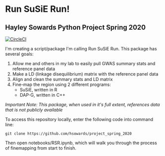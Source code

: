 # Run SuSiE Run!
## Hayley Sowards Python Project Spring 2020

[![CircleCI](https://circleci.com/gh/biof309/project_spring_2020/tree/master.svg?style=shield)](https://circleci.com/gh/biof309/project_spring_2020/tree/master)

I'm creating a script/package I'm calling Run SuSiE Run. This package has several goals:
1. Allow me and others in my lab to easily pull GWAS summary stats and reference panel data
2. Make a LD (linkage disequilibrium) matrix with the reference panel data
3. Align and clean the summary stats and LD matrix
4. Fine-map the region using 2 different programs:
    - SuSiE, written in R
    - DAP-G, written in C++

*Important Note: This package, when used in it's full extent, references data that is not publicly available*

To access this repository locally, enter the following code into command line:

```
git clone https://github.com/hsowards/project_spring_2020
```

Then open notebooks/RSR.ipynb, which will walk you through the process of finemapping from start to finish.

